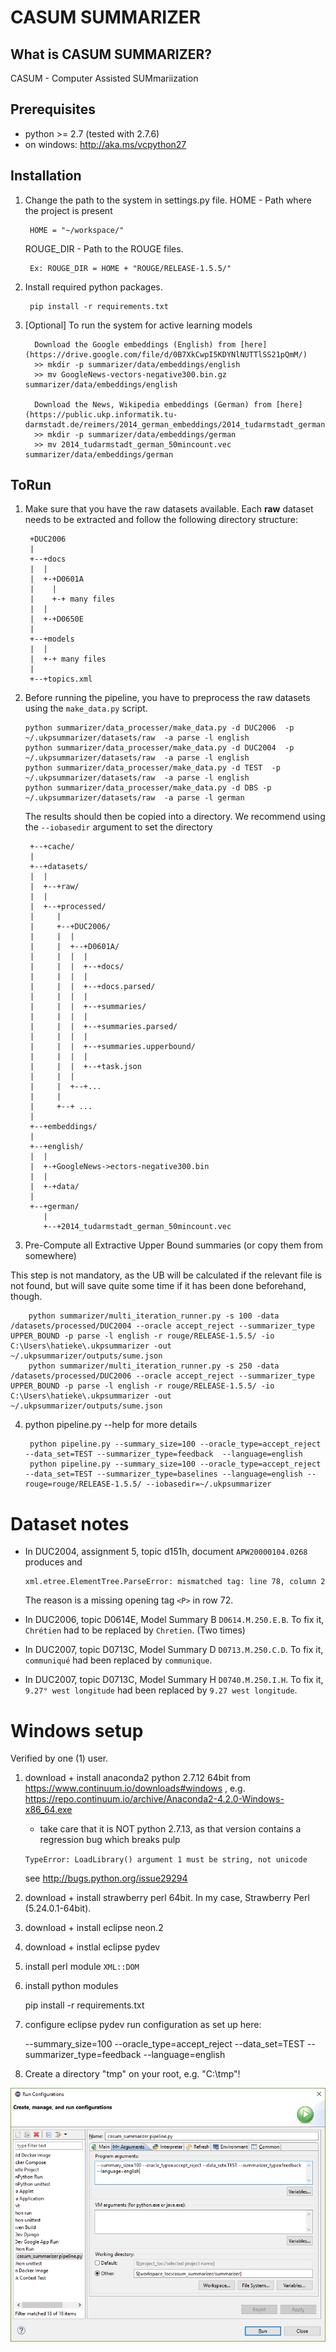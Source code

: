 # CASUM SUMMARIZER 

What is CASUM SUMMARIZER?
------------
CASUM - Computer Assisted SUMmariization

Prerequisites
-------------

* python >= 2.7 (tested with 2.7.6)
* on windows: http://aka.ms/vcpython27 

Installation
------------

1. Change the path to the system in settings.py file.
    HOME - Path where the project is present

        HOME = "~/workspace/"

    ROUGE_DIR - Path to the ROUGE files.
        
        Ex: ROUGE_DIR = HOME + "ROUGE/RELEASE-1.5.5/"

2. Install required python packages.

        pip install -r requirements.txt
        
3. [Optional] To run the system for active learning models

		 Download the Google embeddings (English) from [here](https://drive.google.com/file/d/0B7XkCwpI5KDYNlNUTTlSS21pQmM/)
		 >> mkdir -p summarizer/data/embeddings/english
		 >> mv GoogleNews-vectors-negative300.bin.gz summarizer/data/embeddings/english
		 
		 Download the News, Wikipedia embeddings (German) from [here](https://public.ukp.informatik.tu-darmstadt.de/reimers/2014_german_embeddings/2014_tudarmstadt_german_50mincount.vec)
		 >> mkdir -p summarizer/data/embeddings/german
		 >> mv 2014_tudarmstadt_german_50mincount.vec summarizer/data/embeddings/german
		 
		 
ToRun
-------

1. Make sure that you have the raw datasets available. Each **raw** dataset needs to be extracted and follow the following directory structure:       

        +DUC2006
        |
        +--+docs
        |  |
        |  +-+D0601A
        |    | 
        |    +-+ many files
        |  |
        |  +-+D0650E
        |
        +--+models
        |  |
        |  +-+ many files
        |
        +--+topics.xml


2. Before running the pipeline, you have to preprocess the raw datasets using the `make_data.py` script. 
    
       python summarizer/data_processer/make_data.py -d DUC2006  -p ~/.ukpsummarizer/datasets/raw  -a parse -l english
       python summarizer/data_processer/make_data.py -d DUC2004  -p ~/.ukpsummarizer/datasets/raw  -a parse -l english
       python summarizer/data_processer/make_data.py -d TEST  -p ~/.ukpsummarizer/datasets/raw  -a parse -l english
       python summarizer/data_processer/make_data.py -d DBS -p ~/.ukpsummarizer/datasets/raw  -a parse -l german

   The results should then be copied into a directory. We recommend using the `--iobasedir` argument to set the directory
 
        +--+cache/
        |
        +--+datasets/
        |  |
        |  +--+raw/
        |  |
        |  +--+processed/
        |     |
        |     +--+DUC2006/
        |     |  |
        |     |  +--+D0601A/
        |     |  |  |
        |     |  |  +--+docs/
        |     |  |  |
        |     |  |  +--+docs.parsed/
        |     |  |  |
        |     |  |  +--+summaries/
        |     |  |  |
        |     |  |  +--+summaries.parsed/
        |     |  |  |
        |     |  |  +--+summaries.upperbound/
        |     |  |  |
        |     |  |  +--+task.json
        |     |  |
        |     |  +--+...
        |     |
        |     +--+ ...
        |
        +--+embeddings/
        |
        +--+english/
        |  |
        |  +-+GoogleNews->ectors-negative300.bin
        |  |
        |  +-+data/
        |
        +--+german/
           |
           +--+2014_tudarmstadt_german_50mincount.vec

3. Pre-Compute all Extractive Upper Bound summaries (or copy them from somewhere)

This step is not mandatory, as the UB will be calculated if the relevant file is not found, but will save quite some time if it has been done beforehand, though.

        python summarizer/multi_iteration_runner.py -s 100 -data /datasets/processed/DUC2004 --oracle accept_reject --summarizer_type UPPER_BOUND -p parse -l english -r rouge/RELEASE-1.5.5/ -io C:\Users\hatieke\.ukpsummarizer -out ~/.ukpsummarizer/outputs/sume.json
        python summarizer/multi_iteration_runner.py -s 250 -data /datasets/processed/DUC2006 --oracle accept_reject --summarizer_type UPPER_BOUND -p parse -l english -r rouge/RELEASE-1.5.5/ -io C:\Users\hatieke\.ukpsummarizer -out ~/.ukpsummarizer/outputs/sume.json
        
4. python pipeline.py --help for more details
    
        python pipeline.py --summary_size=100 --oracle_type=accept_reject --data_set=TEST --summarizer_type=feedback  --language=english 
        python pipeline.py --summary_size=100 --oracle_type=accept_reject --data_set=TEST --summarizer_type=baselines --language=english --rouge=rouge/RELEASE-1.5.5/ --iobasedir=~/.ukpsummarizer


Dataset notes
=============

* In DUC2004, assignment 5, topic d151h, document `APW20000104.0268` produces and
     
      xml.etree.ElementTree.ParseError: mismatched tag: line 78, column 2

    The reason is a missing opening tag `<P>` in row 72.

* In DUC2006, topic D0614E, Model Summary B `D0614.M.250.E.B`. To fix it, `Chrétien` had to be replaced by `Chretien`. (Two times)
* In DUC2007, topic D0713C, Model Summary D `D0713.M.250.C.D`. To fix it, `communiqué` had been replaced by `communique`. 
* In DUC2007, topic D0713C, Model Summary H `D0740.M.250.I.H`. To fix it, `9.27° west longitude` had been replaced by `9.27 west longitude`. 

Windows setup
=============

Verified by one (1) user.

1. download + install anaconda2 python 2.7.12 64bit from https://www.continuum.io/downloads#windows , e.g. https://repo.continuum.io/archive/Anaconda2-4.2.0-Windows-x86_64.exe
   * take care that it is NOT python 2.7.13, as that version contains a regression bug which breaks pulp
    
    ``TypeError: LoadLibrary() argument 1 must be string, not unicode``
    
    see http://bugs.python.org/issue29294
    
1. download + install strawberry perl 64bit. In my case, Strawberry Perl (5.24.0.1-64bit).
1. download + install eclipse neon.2
1. download + instlal eclipse pydev
1. install perl module `XML::DOM`
1. install python modules

	pip install -r requirements.txt
  
1. configure eclipse pydev run configuration as set up here: 
      
      --summary_size=100 --oracle_type=accept_reject --data_set=TEST --summarizer_type=feedback --language=english
 
1. Create a directory "tmp" on your root, e.g. "C:\tmp"!


![altText][pydev-windows]




[pydev-windows]: docs/windows-eclipse-pydev-run-config.png "Run configuration for windows"
  

